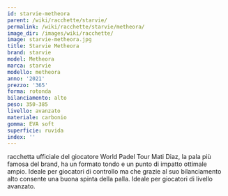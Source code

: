```yaml
---
id: starvie-metheora
parent: /wiki/racchette/starvie/
permalink: /wiki/racchette/starvie/metheora/
image_dir: /images/wiki/racchette/
image: starvie-metheora.jpg
title: Starvie Metheora
brand: starvie
model: Metheora
marca: starvie
modello: metheora
anno: '2021'
prezzo: '365'
forma: rotonda
bilanciamento: alto
peso: 350-385
livello: avanzato
materiale: carbonio
gomma: EVA soft
superficie: ruvida
index: ''
---
```

racchetta ufficiale del giocatore World Padel Tour Mati Diaz, la pala più famosa del brand, ha un formato tondo e un punto di impatto ottimale ampio. Ideale per giocatori di controllo ma che grazie al suo bilanciamento alto consente una buona spinta della palla. Ideale per giocatori di livello avanzato.